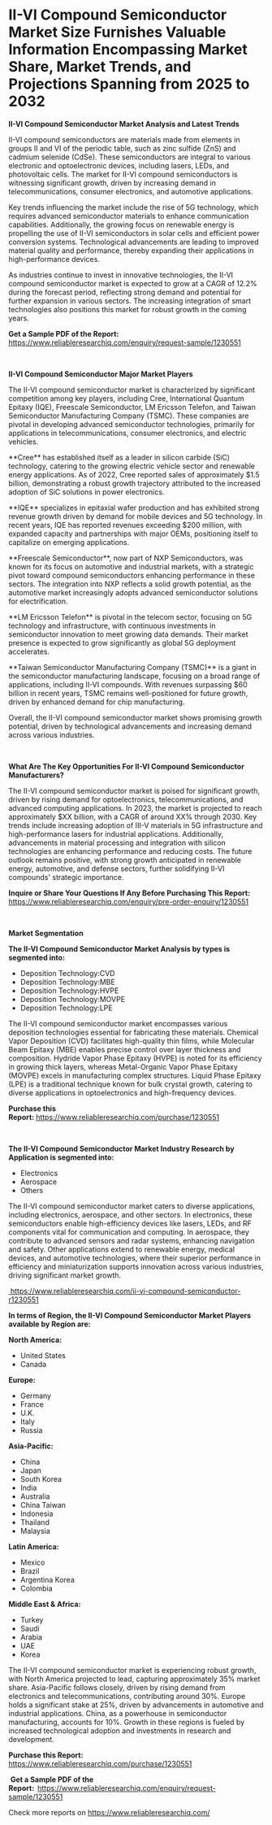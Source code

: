 <p><h1>II-VI Compound Semiconductor Market Size Furnishes Valuable Information Encompassing Market Share, Market Trends, and Projections Spanning from 2025 to 2032</h1></p><p><strong>II-VI Compound Semiconductor Market Analysis and Latest Trends</strong></p>
<p><p>II-VI compound semiconductors are materials made from elements in groups II and VI of the periodic table, such as zinc sulfide (ZnS) and cadmium selenide (CdSe). These semiconductors are integral to various electronic and optoelectronic devices, including lasers, LEDs, and photovoltaic cells. The market for II-VI compound semiconductors is witnessing significant growth, driven by increasing demand in telecommunications, consumer electronics, and automotive applications. </p><p>Key trends influencing the market include the rise of 5G technology, which requires advanced semiconductor materials to enhance communication capabilities. Additionally, the growing focus on renewable energy is propelling the use of II-VI semiconductors in solar cells and efficient power conversion systems. Technological advancements are leading to improved material quality and performance, thereby expanding their applications in high-performance devices.</p><p>As industries continue to invest in innovative technologies, the II-VI compound semiconductor market is expected to grow at a CAGR of 12.2% during the forecast period, reflecting strong demand and potential for further expansion in various sectors. The increasing integration of smart technologies also positions this market for robust growth in the coming years.</p></p>
<p><strong>Get a Sample PDF of the Report:&nbsp;</strong> <a href="https://www.reliableresearchiq.com/enquiry/request-sample/1230551?utm_campaign=3318&utm_medium=2&utm_source=Github&utm_content=ia&utm_term=06042025&utm_id=ii-vi-compound-semiconductor">https://www.reliableresearchiq.com/enquiry/request-sample/1230551</a></p>
<p>&nbsp;</p>
<p><strong>II-VI Compound Semiconductor Major Market Players</strong></p>
<p><p>The II-VI compound semiconductor market is characterized by significant competition among key players, including Cree, International Quantum Epitaxy (IQE), Freescale Semiconductor, LM Ericsson Telefon, and Taiwan Semiconductor Manufacturing Company (TSMC). These companies are pivotal in developing advanced semiconductor technologies, primarily for applications in telecommunications, consumer electronics, and electric vehicles.</p><p>**Cree** has established itself as a leader in silicon carbide (SiC) technology, catering to the growing electric vehicle sector and renewable energy applications. As of 2022, Cree reported sales of approximately $1.5 billion, demonstrating a robust growth trajectory attributed to the increased adoption of SiC solutions in power electronics.</p><p>**IQE** specializes in epitaxial wafer production and has exhibited strong revenue growth driven by demand for mobile devices and 5G technology. In recent years, IQE has reported revenues exceeding $200 million, with expanded capacity and partnerships with major OEMs, positioning itself to capitalize on emerging applications.</p><p>**Freescale Semiconductor**, now part of NXP Semiconductors, was known for its focus on automotive and industrial markets, with a strategic pivot toward compound semiconductors enhancing performance in these sectors. The integration into NXP reflects a solid growth potential, as the automotive market increasingly adopts advanced semiconductor solutions for electrification.</p><p>**LM Ericsson Telefon** is pivotal in the telecom sector, focusing on 5G technology and infrastructure, with continuous investments in semiconductor innovation to meet growing data demands. Their market presence is expected to grow significantly as global 5G deployment accelerates.</p><p>**Taiwan Semiconductor Manufacturing Company (TSMC)** is a giant in the semiconductor manufacturing landscape, focusing on a broad range of applications, including II-VI compounds. With revenues surpassing $60 billion in recent years, TSMC remains well-positioned for future growth, driven by enhanced demand for chip manufacturing.</p><p>Overall, the II-VI compound semiconductor market shows promising growth potential, driven by technological advancements and increasing demand across various industries.</p></p>
<p>&nbsp;</p>
<p><strong>What Are The Key Opportunities For II-VI Compound Semiconductor Manufacturers?</strong></p>
<p><p>The II-VI compound semiconductor market is poised for significant growth, driven by rising demand for optoelectronics, telecommunications, and advanced computing applications. In 2023, the market is projected to reach approximately $XX billion, with a CAGR of around XX% through 2030. Key trends include increasing adoption of III-V materials in 5G infrastructure and high-performance lasers for industrial applications. Additionally, advancements in material processing and integration with silicon technologies are enhancing performance and reducing costs. The future outlook remains positive, with strong growth anticipated in renewable energy, automotive, and defense sectors, further solidifying II-VI compounds' strategic importance.</p></p>
<p><strong>Inquire or Share Your Questions If Any Before Purchasing This Report:</strong> <a href="https://www.reliableresearchiq.com/enquiry/pre-order-enquiry/1230551?utm_campaign=3318&utm_medium=2&utm_source=Github&utm_content=ia&utm_term=06042025&utm_id=ii-vi-compound-semiconductor">https://www.reliableresearchiq.com/enquiry/pre-order-enquiry/1230551</a></p>
<p>&nbsp;</p>
<p><strong>Market Segmentation</strong></p>
<p><strong>The II-VI Compound Semiconductor Market Analysis by types is segmented into:</strong></p>
<p><ul><li>Deposition Technology:CVD</li><li>Deposition Technology:MBE</li><li>Deposition Technology:HVPE</li><li>Deposition Technology:MOVPE</li><li>Deposition Technology:LPE</li></ul></p>
<p><p>The II-VI compound semiconductor market encompasses various deposition technologies essential for fabricating these materials. Chemical Vapor Deposition (CVD) facilitates high-quality thin films, while Molecular Beam Epitaxy (MBE) enables precise control over layer thickness and composition. Hydride Vapor Phase Epitaxy (HVPE) is noted for its efficiency in growing thick layers, whereas Metal-Organic Vapor Phase Epitaxy (MOVPE) excels in manufacturing complex structures. Liquid Phase Epitaxy (LPE) is a traditional technique known for bulk crystal growth, catering to diverse applications in optoelectronics and high-frequency devices.</p></p>
<p><strong>Purchase this Report:&nbsp;</strong><a href="https://www.reliableresearchiq.com/purchase/1230551?utm_campaign=3318&utm_medium=2&utm_source=Github&utm_content=ia&utm_term=06042025&utm_id=ii-vi-compound-semiconductor">https://www.reliableresearchiq.com/purchase/1230551</a></p>
<p>&nbsp;</p>
<p><strong>The II-VI Compound Semiconductor Market Industry Research by Application is segmented into:</strong></p>
<p><ul><li>Electronics</li><li>Aerospace</li><li>Others</li></ul></p>
<p><p>The II-VI compound semiconductor market caters to diverse applications, including electronics, aerospace, and other sectors. In electronics, these semiconductors enable high-efficiency devices like lasers, LEDs, and RF components vital for communication and computing. In aerospace, they contribute to advanced sensors and radar systems, enhancing navigation and safety. Other applications extend to renewable energy, medical devices, and automotive technologies, where their superior performance in efficiency and miniaturization supports innovation across various industries, driving significant market growth.</p></p>
<p><a href="https://www.reliableresearchiq.com/ii-vi-compound-semiconductor-r1230551?utm_campaign=3318&utm_medium=2&utm_source=Github&utm_content=ia&utm_term=06042025&utm_id=ii-vi-compound-semiconductor">&nbsp;https://www.reliableresearchiq.com/ii-vi-compound-semiconductor-r1230551</a></p>
<p><strong>In terms of Region, the II-VI Compound Semiconductor Market Players available by Region are:</strong></p>
<p>
    <p> <strong> North America: </strong>
        <ul>
            <li>United States</li>
            <li>Canada</li>
        </ul>
        </p> 
    <p> <strong> Europe: </strong>
        <ul>
            <li>Germany</li>
            <li>France</li>
            <li>U.K.</li>
            <li>Italy</li>
            <li>Russia</li>
        </ul>
        </p> 
    <p> <strong> Asia-Pacific: </strong>
        <ul>
            <li>China</li>
            <li>Japan</li>
            <li>South Korea</li>
            <li>India</li>
            <li>Australia</li>
            <li>China Taiwan</li>
            <li>Indonesia</li>
            <li>Thailand</li>
            <li>Malaysia</li>
        </ul>
        </p> 
    <p> <strong> Latin America: </strong>
        <ul>
            <li>Mexico</li>
            <li>Brazil</li>
            <li>Argentina Korea</li>
            <li>Colombia</li>
        </ul>
        </p> 
    <p> <strong> Middle East & Africa: </strong>
        <ul>
            <li>Turkey</li>
            <li>Saudi</li>
            <li>Arabia</li>
            <li>UAE</li>
            <li>Korea</li>
        </ul>
    </p>
    </p>
<p><p>The II-VI compound semiconductor market is experiencing robust growth, with North America projected to lead, capturing approximately 35% market share. Asia-Pacific follows closely, driven by rising demand from electronics and telecommunications, contributing around 30%. Europe holds a significant stake at 25%, driven by advancements in automotive and industrial applications. China, as a powerhouse in semiconductor manufacturing, accounts for 10%. Growth in these regions is fueled by increased technological adoption and investments in research and development.</p></p>
<p><strong>Purchase this Report: </strong><a href="https://www.reliableresearchiq.com/purchase/1230551?utm_campaign=3318&utm_medium=2&utm_source=Github&utm_content=ia&utm_term=06042025&utm_id=ii-vi-compound-semiconductor">https://www.reliableresearchiq.com/purchase/1230551</a></p>
<p>&nbsp;<strong>Get a Sample PDF of the Report:&nbsp;&nbsp;</strong><a href="https://www.reliableresearchiq.com/enquiry/request-sample/1230551?utm_campaign=3318&utm_medium=2&utm_source=Github&utm_content=ia&utm_term=06042025&utm_id=ii-vi-compound-semiconductor">https://www.reliableresearchiq.com/enquiry/request-sample/1230551</a></p>
<p><strong></strong></p>
<p>Check more reports on <a href="https://www.reliableresearchiq.com/?utm_campaign=3318&utm_medium=2&utm_source=Github&utm_content=ia&utm_term=06042025&utm_id=ii-vi-compound-semiconductor">https://www.reliableresearchiq.com/</a></p>